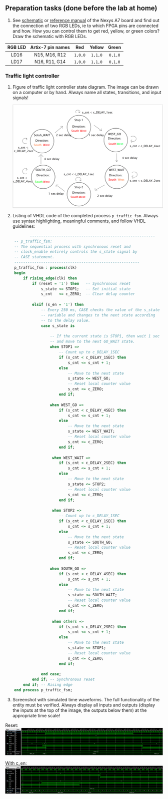 
## Preparation tasks (done before the lab at home)

1. See [schematic](https://github.com/tomas-fryza/digital-electronics-1/blob/master/docs/nexys-a7-sch.pdf) or [reference manual](https://reference.digilentinc.com/reference/programmable-logic/nexys-a7/reference-manual) of the Nexys A7 board and find out the connection of two RGB LEDs, ie to which FPGA pins are connected and how. How you can control them to get red, yellow, or green colors? Draw the schematic with RGB LEDs.

| **RGB LED** | **Artix-7 pin names** | **Red** | **Yellow** | **Green** |
| :-: | :-: | :-: | :-: | :-: |
| LD16 | N15, M16, R12 | `1,0,0` | `1,1,0` | `0,1,0` |
| LD17 | N16, R11, G14 | `1,0,0` | `1,1,0` |  `0,1,0`|


### Traffic light controller

1. Figure of traffic light controller state diagram. The image can be drawn on a computer or by hand. Always name all states, transitions, and input signals!

   ![your figure](images/080.png)

2. Listing of VHDL code of the completed process `p_traffic_fsm`. Always use syntax highlighting, meaningful comments, and follow VHDL guidelines:

```vhdl
           --------------------------------------------------------
    -- p_traffic_fsm:
    -- The sequential process with synchronous reset and 
    -- clock_enable entirely controls the s_state signal by 
    -- CASE statement.
    --------------------------------------------------------
    p_traffic_fsm : process(clk)
    begin
        if rising_edge(clk) then
            if (reset = '1') then   -- Synchronous reset
                s_state <= STOP1;   -- Set initial state
                s_cnt   <= c_ZERO;  -- Clear delay counter

            elsif (s_en = '1') then
                -- Every 250 ms, CASE checks the value of the s_state 
                -- variable and changes to the next state according 
                -- to the delay value.
                case s_state is

                    -- If the current state is STOP1, then wait 1 sec
                    -- and move to the next GO_WAIT state.
                    when STOP1 =>
                        -- Count up to c_DELAY_1SEC
                        if (s_cnt < c_DELAY_1SEC) then
                            s_cnt <= s_cnt + 1;
                        else
                            -- Move to the next state
                            s_state <= WEST_GO;
                            -- Reset local counter value
                            s_cnt <= c_ZERO;
                        end if;

                    when WEST_GO =>
                        if (s_cnt < c_DELAY_4SEC) then
                            s_cnt <= s_cnt + 1;
                        else
                            -- Move to the next state
                            s_state <= WEST_WAIT;
                            -- Reset local counter value
                            s_cnt <= c_ZERO;
                        end if;
                        
                     when WEST_WAIT =>
                        if (s_cnt < c_DELAY_2SEC) then
                            s_cnt <= s_cnt + 1;
                        else
                            -- Move to the next state
                            s_state <= STOP2;
                            -- Reset local counter value
                            s_cnt <= c_ZERO;
                        end if;    
                        
                     when STOP2 =>
                        -- Count up to c_DELAY_1SEC
                        if (s_cnt < c_DELAY_1SEC) then
                            s_cnt <= s_cnt + 1;
                        else
                            -- Move to the next state
                            s_state <= SOUTH_GO;
                            -- Reset local counter value
                            s_cnt <= c_ZERO;
                        end if;

                    when SOUTH_GO =>
                        if (s_cnt < c_DELAY_4SEC) then
                            s_cnt <= s_cnt + 1;
                        else
                            -- Move to the next state
                            s_state <= SOUTH_WAIT;
                            -- Reset local counter value
                            s_cnt <= c_ZERO;
                        end if;
                        
                     when others =>
                        if (s_cnt < c_DELAY_2SEC) then
                            s_cnt <= s_cnt + 1;
                        else
                            -- Move to the next state
                            s_state <= STOP1;
                            -- Reset local counter value
                            s_cnt <= c_ZERO;
                        end if; 
                  
                end case;
            end if; -- Synchronous reset
        end if; -- Rising edge
    end process p_traffic_fsm;
```

3. Screenshot with simulated time waveforms. The full functionality of the entity must be verified. Always display all inputs and outputs (display the inputs at the top of the image, the outputs below them) at the appropriate time scale!

Reset:
   ![your figure](images/1.png)
   
With c_en:
   ![your figure](images/2.png)
   
